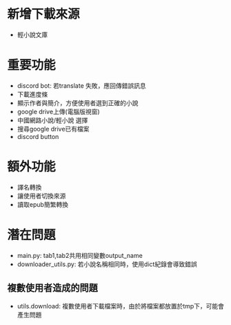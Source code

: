 # 新增下載來源
  * 輕小說文庫

# 重要功能
  * discord bot: 若translate 失敗，應回傳錯誤訊息
  * 下載進度條
  * 顯示作者與簡介，方便使用者選到正確的小說
  * google drive上傳(電腦版視窗)
  * 中國網路小說/輕小說 選擇
  * 搜尋google drive已有檔案
  * discord button

# 額外功能
  * 譯名轉換
  * 讓使用者切換來源
  * 讀取epub簡繁轉換

# 潛在問題
  * main.py: tab1,tab2共用相同變數output_name
  * downloader_utils.py: 若小說名稱相同時，使用dict紀錄會導致錯誤
## 複數使用者造成的問題
  * utils.download: 複數使用者下載檔案時，由於將檔案都放置於tmp下，可能會產生問題